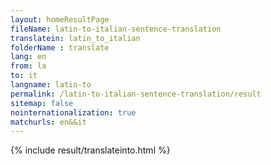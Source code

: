 ```yaml
---
layout: homeResultPage
fileName: latin-to-italian-sentence-translation
translatein: latin_to_italian
folderName : translate
lang: en
from: la
to: it
langname: latin-to
permalink: /latin-to-italian-sentence-translation/result
sitemap: false
nointernationalization: true
matchurls: en&&it
---
```

{% include result/translateinto.html %}

<script src="/js/result/translation.js" data-foldername="{{page.folderName}}" data-lang="{{page.lang}}"></script>

